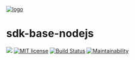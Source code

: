 [logo]: https://cdn.xy.company/img/brand/XY_Logo_GitHub.png

[![logo]](https://xy.company)

# sdk-base-nodejs
[![](https://img.shields.io/gitter/room/XYOracleNetwork/Stardust.svg)](https://gitter.im/XYOracleNetwork/Dev) [![MIT license](http://img.shields.io/badge/license-MIT-brightgreen.svg)](http://opensource.org/licenses/MIT) [![Build Status](https://travis-ci.com/XYOracleNetwork/sdk-base-nodejs.svg?token=pZupZyvUXyv7kQHGUhCq&branch=master)](https://travis-ci.com/XYOracleNetwork/sdk-base-nodejs) [![Maintainability](https://api.codeclimate.com/v1/badges/7d316730bfdfbe4e1f73/maintainability)](https://codeclimate.com/repos/5cc23851684dee02400005ef/maintainability)



